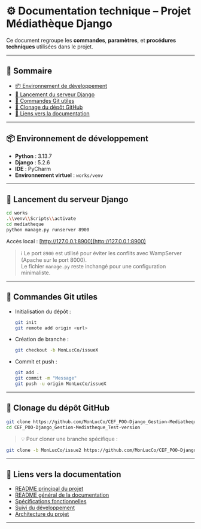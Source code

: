 # ⚙️ Documentation technique – Projet Médiathèque Django

Ce document regroupe les **commandes**, **paramètres**, et **procédures techniques** utilisées dans le projet.

---

## 🧭 Sommaire

- [📦 Environnement de développement](#-environnement-de-développement)
- [🚀 Lancement du serveur Django](#-lancement-du-serveur-django)
- [🧾 Commandes Git utiles](#-commandes-git-utiles)
- [🔄 Clonage du dépôt GitHub](#-clonage-du-dépôt-github)
- [📎 Liens vers la documentation](#-liens-vers-la-documentation)

---

## 📦 Environnement de développement

- **Python** : 3.13.7  
- **Django** : 5.2.6  
- **IDE** : PyCharm  
- **Environnement virtuel** : `works/venv`

---

## 🚀 Lancement du serveur Django

```bash
cd works
.\\venv\\Scripts\\activate
cd mediatheque
python manage.py runserver 8900
```

Accès local : [http://127.0.0.1:8900](http://127.0.0.1:8900)

> ℹ️ Le port `8900` est utilisé pour éviter les conflits avec WampServer (Apache sur le port 8000).  
> Le fichier `manage.py` reste inchangé pour une configuration minimaliste.

---

## 🧾 Commandes Git utiles

- Initialisation du dépôt :
  ```bash
  git init
  git remote add origin <url>
  ```

- Création de branche :
  ```bash
  git checkout -b MonLucCo/issueX
  ```

- Commit et push :
  ```bash
  git add .
  git commit -m "Message"
  git push -u origin MonLucCo/issueX
  ```

---

## 🔄 Clonage du dépôt GitHub

```bash
git clone https://github.com/MonLucCo/CEF_POO-Django_Gestion-Mediatheque_Test-version.git
cd CEF_POO-Django_Gestion-Mediatheque_Test-version
```

> 💡 Pour cloner une branche spécifique :
```bash
git clone -b MonLucCo/issue2 https://github.com/MonLucCo/CEF_POO-Django_Gestion-Mediatheque_Test-version.git
```

---

## 📎 Liens vers la documentation

- [README principal du projet](../../README.md)
- [README général de la documentation](../README.md)
- [Spécifications fonctionnelles](../fonctionnel/README-fonct.md)
- [Suivi du développement](../developpement/README-dev.md)
- [Architecture du projet](../architecture/README-archi.md)

---
